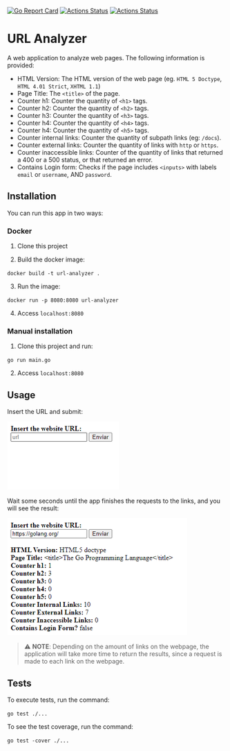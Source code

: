 [![Go Report Card](https://goreportcard.com/badge/github.com/KarineValenca/URL-analyzer)](https://goreportcard.com/report/github.com/KarineValenca/URL-analyzer)
[![Actions Status](https://github.com/KarineValenca/URL-analyzer/workflows/build/badge.svg)](https://github.com/KarineValenca/URL-analyzer/actions)
[![Actions Status](https://github.com/KarineValenca/URL-analyzer/workflows/test/badge.svg)](https://github.com/KarineValenca/URL-analyzer/actions)


# URL Analyzer
A web application to analyze web pages. The following information is provided:

- HTML Version: The HTML version of the web page (eg. `HTML 5 Doctype`, `HTML 4.01 Strict`, `XHTML 1.1`)
- Page Title: The `<title>` of the page.
- Counter h1: Counter the quantity of `<h1>` tags.
- Counter h2: Counter the quantity of `<h2>` tags.
- Counter h3: Counter the quantity of `<h3>` tags.
- Counter h4: Counter the quantity of `<h4>` tags.
- Counter h4: Counter the quantity of `<h5>` tags.
- Counter internal links: Counter the quantity of subpath links (eg: `/docs`).
- Counter external links: Counter the quantity of links with `http` or `https`.
- Counter inaccessible links: Counter of the quantity of links that returned a 400 or a 500 status, or that returned an error.
- Contains Login form: Checks if the page includes `<inputs>` with labels `email` or `username`, AND `password`. 

## Installation

You can run this app in two ways:

### Docker 
1. Clone this project

2. Build the docker image:

`docker build -t url-analyzer .`

3. Run the image:

`docker run -p 8080:8080 url-analyzer`

4. Access `localhost:8080`

### Manual installation
1. Clone this project and run:

`go run main.go`

2. Access `localhost:8080`

## Usage

Insert the URL and submit:

![Form](https://github.com/KarineValenca/URL-analyzer/blob/master/assets/image1.png
)

Wait some seconds until the app finishes the requests to the links, and you will see the result:

![Result](https://github.com/KarineValenca/URL-analyzer/blob/master/assets/image2.png)

> :warning: **NOTE**: 
> Depending on the amount of links on the webpage, the application will take more time to return the results, since a request is made to each link on the webpage.

## Tests

To execute tests, run the command:

`go test ./...` 

To see the test coverage, run the command:

`go test -cover ./...`